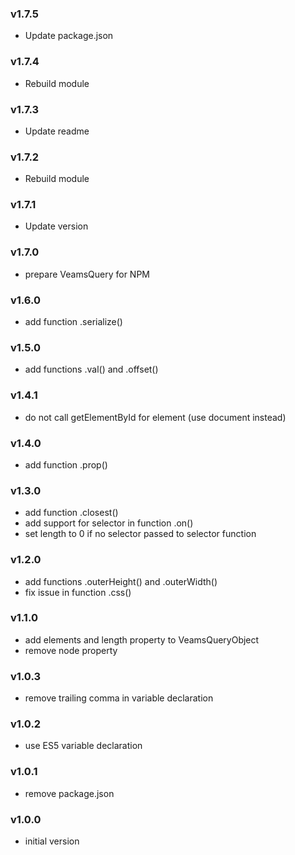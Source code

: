 ### v1.7.5
- Update package.json

### v1.7.4
- Rebuild module

### v1.7.3
- Update readme

### v1.7.2
- Rebuild module

### v1.7.1
- Update version

### v1.7.0
- prepare VeamsQuery for NPM

### v1.6.0
- add function .serialize()

### v1.5.0
- add functions .val() and .offset()

### v1.4.1
- do not call getElementById for element (use document instead)

### v1.4.0
- add function .prop()

### v1.3.0
- add function .closest()
- add support for selector in function .on()
- set length to 0 if no selector passed to selector function

### v1.2.0
- add functions .outerHeight() and .outerWidth()
- fix issue in function .css()

### v1.1.0
- add elements and length property to VeamsQueryObject
- remove node property

### v1.0.3
- remove trailing comma in variable declaration

### v1.0.2
- use ES5 variable declaration

### v1.0.1
- remove package.json

### v1.0.0
- initial version
